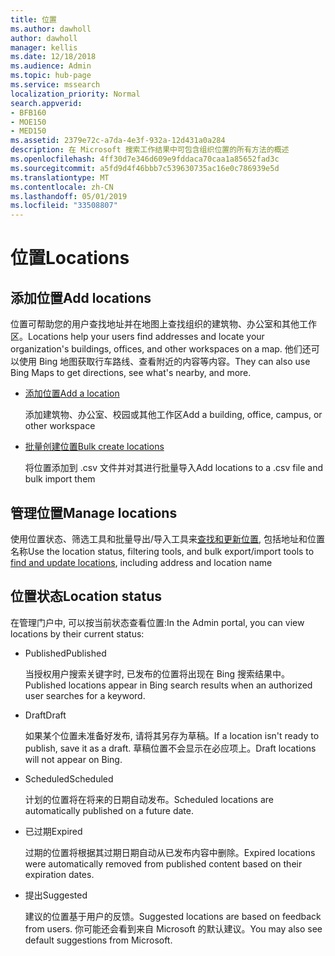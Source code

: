 ```yaml
---
title: 位置
ms.author: dawholl
author: dawholl
manager: kellis
ms.date: 12/18/2018
ms.audience: Admin
ms.topic: hub-page
ms.service: mssearch
localization_priority: Normal
search.appverid:
- BFB160
- MOE150
- MED150
ms.assetid: 2379e72c-a7da-4e3f-932a-12d431a0a284
description: 在 Microsoft 搜索工作结果中可包含组织位置的所有方法的概述
ms.openlocfilehash: 4ff30d7e346d609e9fddaca70caa1a85652fad3c
ms.sourcegitcommit: a5fd9d4f46bbb7c539630735ac16e0c786939e5d
ms.translationtype: MT
ms.contentlocale: zh-CN
ms.lasthandoff: 05/01/2019
ms.locfileid: "33508807"
---
```

# <a name="locations"></a><span data-ttu-id="8f9df-103">位置</span><span class="sxs-lookup"><span data-stu-id="8f9df-103">Locations</span></span>

## <a name="add-locations"></a><span data-ttu-id="8f9df-104">添加位置</span><span class="sxs-lookup"><span data-stu-id="8f9df-104">Add locations</span></span>

<span data-ttu-id="8f9df-105">位置可帮助您的用户查找地址并在地图上查找组织的建筑物、办公室和其他工作区。</span><span class="sxs-lookup"><span data-stu-id="8f9df-105">Locations help your users find addresses and locate your organization's buildings, offices, and other workspaces on a map.</span></span> <span data-ttu-id="8f9df-106">他们还可以使用 Bing 地图获取行车路线、查看附近的内容等内容。</span><span class="sxs-lookup"><span data-stu-id="8f9df-106">They can also use Bing Maps to get directions, see what's nearby, and more.</span></span>
  
- [<span data-ttu-id="8f9df-107">添加位置</span><span class="sxs-lookup"><span data-stu-id="8f9df-107">Add a location</span></span>](add-a-location.md)
    
    <span data-ttu-id="8f9df-108">添加建筑物、办公室、校园或其他工作区</span><span class="sxs-lookup"><span data-stu-id="8f9df-108">Add a building, office, campus, or other workspace</span></span>
    
- [<span data-ttu-id="8f9df-109">批量创建位置</span><span class="sxs-lookup"><span data-stu-id="8f9df-109">Bulk create locations</span></span>](bulk-create-locations.md)
    
    <span data-ttu-id="8f9df-110">将位置添加到 .csv 文件并对其进行批量导入</span><span class="sxs-lookup"><span data-stu-id="8f9df-110">Add locations to a .csv file and bulk import them</span></span>
    
## <a name="manage-locations"></a><span data-ttu-id="8f9df-111">管理位置</span><span class="sxs-lookup"><span data-stu-id="8f9df-111">Manage locations</span></span>

<span data-ttu-id="8f9df-112">使用位置状态、筛选工具和批量导出/导入工具来[查找和更新位置](manage-locations.md), 包括地址和位置名称</span><span class="sxs-lookup"><span data-stu-id="8f9df-112">Use the location status, filtering tools, and bulk export/import tools to [find and update locations](manage-locations.md), including address and location name</span></span>
  
## <a name="location-status"></a><span data-ttu-id="8f9df-113">位置状态</span><span class="sxs-lookup"><span data-stu-id="8f9df-113">Location status</span></span>

<span data-ttu-id="8f9df-114">在管理门户中, 可以按当前状态查看位置:</span><span class="sxs-lookup"><span data-stu-id="8f9df-114">In the Admin portal, you can view locations by their current status:</span></span>
  
- <span data-ttu-id="8f9df-115">Published</span><span class="sxs-lookup"><span data-stu-id="8f9df-115">Published</span></span>
    
    <span data-ttu-id="8f9df-116">当授权用户搜索关键字时, 已发布的位置将出现在 Bing 搜索结果中。</span><span class="sxs-lookup"><span data-stu-id="8f9df-116">Published locations appear in Bing search results when an authorized user searches for a keyword.</span></span>
    
- <span data-ttu-id="8f9df-117">Draft</span><span class="sxs-lookup"><span data-stu-id="8f9df-117">Draft</span></span>
    
    <span data-ttu-id="8f9df-118">如果某个位置未准备好发布, 请将其另存为草稿。</span><span class="sxs-lookup"><span data-stu-id="8f9df-118">If a location isn't ready to publish, save it as a draft.</span></span> <span data-ttu-id="8f9df-119">草稿位置不会显示在必应项上。</span><span class="sxs-lookup"><span data-stu-id="8f9df-119">Draft locations will not appear on Bing.</span></span>
    
- <span data-ttu-id="8f9df-120">Scheduled</span><span class="sxs-lookup"><span data-stu-id="8f9df-120">Scheduled</span></span>
    
    <span data-ttu-id="8f9df-121">计划的位置将在将来的日期自动发布。</span><span class="sxs-lookup"><span data-stu-id="8f9df-121">Scheduled locations are automatically published on a future date.</span></span>
    
- <span data-ttu-id="8f9df-122">已过期</span><span class="sxs-lookup"><span data-stu-id="8f9df-122">Expired</span></span>
    
    <span data-ttu-id="8f9df-123">过期的位置将根据其过期日期自动从已发布内容中删除。</span><span class="sxs-lookup"><span data-stu-id="8f9df-123">Expired locations were automatically removed from published content based on their expiration dates.</span></span>
    
- <span data-ttu-id="8f9df-124">提出</span><span class="sxs-lookup"><span data-stu-id="8f9df-124">Suggested</span></span>
    
    <span data-ttu-id="8f9df-125">建议的位置基于用户的反馈。</span><span class="sxs-lookup"><span data-stu-id="8f9df-125">Suggested locations are based on feedback from users.</span></span> <span data-ttu-id="8f9df-126">你可能还会看到来自 Microsoft 的默认建议。</span><span class="sxs-lookup"><span data-stu-id="8f9df-126">You may also see default suggestions from Microsoft.</span></span>

  

